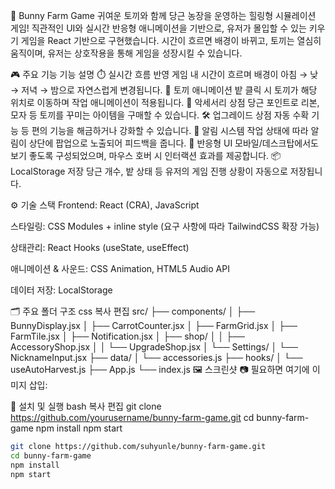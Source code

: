 🥕 Bunny Farm Game
귀여운 토끼와 함께 당근 농장을 운영하는 힐링형 시뮬레이션 게임!
직관적인 UI와 실시간 반응형 애니메이션을 기반으로, 유저가 몰입할 수 있는 키우기 게임을 React 기반으로 구현했습니다.
시간이 흐르면 배경이 바뀌고, 토끼는 열심히 움직이며, 유저는 상호작용을 통해 게임을 성장시킬 수 있습니다.

🎮 주요 기능
기능	설명
⏱️ 실시간 흐름 반영	게임 내 시간이 흐르며 배경이 아침 → 낮 → 저녁 → 밤으로 자연스럽게 변경됩니다.
🐰 토끼 애니메이션	밭 클릭 시 토끼가 해당 위치로 이동하며 작업 애니메이션이 적용됩니다.
🧢 악세서리 상점	당근 포인트로 리본, 모자 등 토끼를 꾸미는 아이템을 구매할 수 있습니다.
🛠️ 업그레이드 상점	자동 수확 기능 등 편의 기능을 해금하거나 강화할 수 있습니다.
🔔 알림 시스템	작업 상태에 따라 알림이 상단에 팝업으로 노출되어 피드백을 줍니다.
🎨 반응형 UI	모바일/데스크탑에서도 보기 좋도록 구성되었으며, 마우스 호버 시 인터랙션 효과를 제공합니다.
📦 LocalStorage 저장	당근 개수, 밭 상태 등 유저의 게임 진행 상황이 자동으로 저장됩니다.

⚙️ 기술 스택
Frontend: React (CRA), JavaScript

스타일링: CSS Modules + inline style (요구 사항에 따라 TailwindCSS 확장 가능)

상태관리: React Hooks (useState, useEffect)

애니메이션 & 사운드: CSS Animation, HTML5 Audio API

데이터 저장: LocalStorage

🗂️ 주요 폴더 구조
css
복사
편집
src/
├── components/
│   ├── BunnyDisplay.jsx
│   ├── CarrotCounter.jsx
│   ├── FarmGrid.jsx
│   ├── FarmTile.jsx
│   ├── Notification.jsx
│   ├── shop/
│   │   ├── AccessoryShop.jsx
│   │   └── UpgradeShop.jsx
│   └── Settings/
│       └── NicknameInput.jsx
├── data/
│   └── accessories.js
├── hooks/
│   └── useAutoHarvest.js
├── App.js
└── index.js
🖼️ 스크린샷
📷 필요하면 여기에 이미지 삽입:



💽 설치 및 실행
bash
복사
편집
git clone https://github.com/yourusername/bunny-farm-game.git
cd bunny-farm-game
npm install
npm start


```bash
git clone https://github.com/suhyunle/bunny-farm-game.git
cd bunny-farm-game
npm install
npm start
